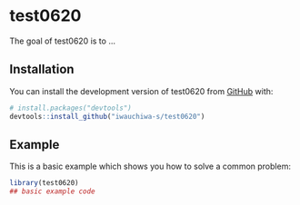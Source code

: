 
# test0620

<!-- badges: start -->
<!-- badges: end -->

The goal of test0620 is to ...

## Installation

You can install the development version of test0620 from [GitHub](https://github.com/) with:

``` r
# install.packages("devtools")
devtools::install_github("iwauchiwa-s/test0620")
```

## Example

This is a basic example which shows you how to solve a common problem:

``` r
library(test0620)
## basic example code
```

